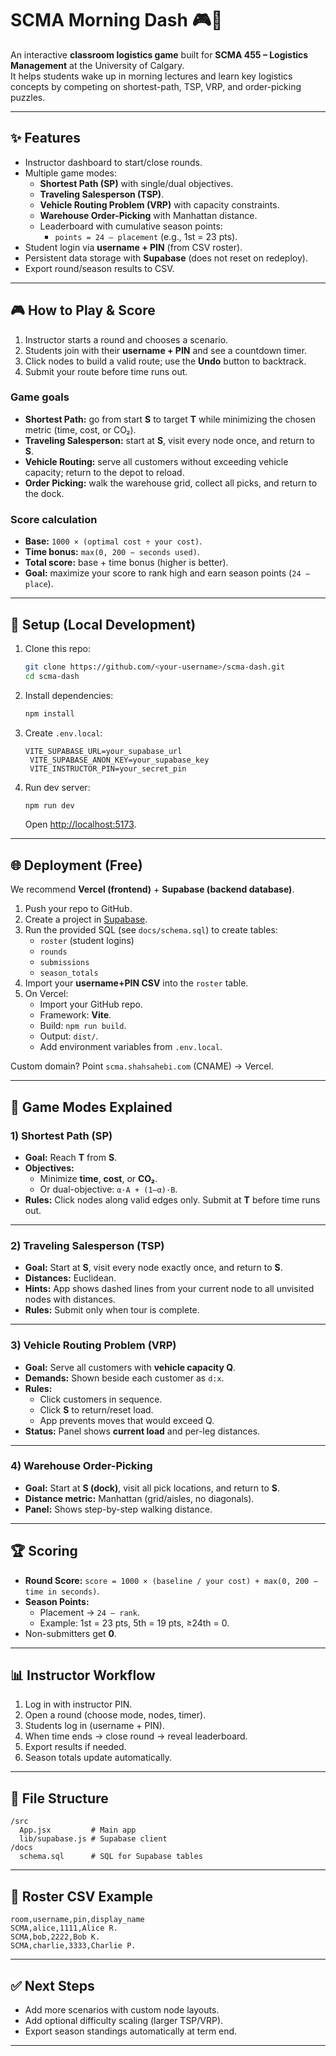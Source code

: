 # SCMA Morning Dash 🎮🚚

An interactive **classroom logistics game** built for **SCMA 455 – Logistics Management** at the University of Calgary.  
It helps students wake up in morning lectures and learn key logistics concepts by competing on shortest-path, TSP, VRP, and order-picking puzzles.  

---

## ✨ Features
- Instructor dashboard to start/close rounds.
- Multiple game modes:
  - **Shortest Path (SP)** with single/dual objectives.
  - **Traveling Salesperson (TSP)**.
  - **Vehicle Routing Problem (VRP)** with capacity constraints.
  - **Warehouse Order-Picking** with Manhattan distance.
  - Leaderboard with cumulative season points:
    - `points = 24 – placement` (e.g., 1st = 23 pts).
- Student login via **username + PIN** (from CSV roster).
- Persistent data storage with **Supabase** (does not reset on redeploy).
- Export round/season results to CSV.

---

## 🎮 How to Play & Score

1. Instructor starts a round and chooses a scenario.
2. Students join with their **username + PIN** and see a countdown timer.
3. Click nodes to build a valid route; use the **Undo** button to backtrack.
4. Submit your route before time runs out.

### Game goals
- **Shortest Path:** go from start **S** to target **T** while minimizing the chosen metric (time, cost, or CO₂).
- **Traveling Salesperson:** start at **S**, visit every node once, and return to **S**.
- **Vehicle Routing:** serve all customers without exceeding vehicle capacity; return to the depot to reload.
- **Order Picking:** walk the warehouse grid, collect all picks, and return to the dock.

### Score calculation
- **Base:** `1000 × (optimal cost ÷ your cost)`.
- **Time bonus:** `max(0, 200 − seconds used)`.
- **Total score:** base + time bonus (higher is better).
- **Goal:** maximize your score to rank high and earn season points (`24 − place`).

---

## 🚀 Setup (Local Development)

1. Clone this repo:
   ```bash
   git clone https://github.com/<your-username>/scma-dash.git
   cd scma-dash
   ```

2. Install dependencies:
   ```bash
   npm install
   ```

3. Create `.env.local`:
   ```env
   VITE_SUPABASE_URL=your_supabase_url
    VITE_SUPABASE_ANON_KEY=your_supabase_key
    VITE_INSTRUCTOR_PIN=your_secret_pin
   ```

4. Run dev server:
   ```bash
   npm run dev
   ```
   Open [http://localhost:5173](http://localhost:5173).

---

## 🌐 Deployment (Free)

We recommend **Vercel (frontend)** + **Supabase (backend database)**.

1. Push your repo to GitHub.
2. Create a project in [Supabase](https://supabase.com).
3. Run the provided SQL (see `docs/schema.sql`) to create tables:
   - `roster` (student logins)
   - `rounds`
   - `submissions`
   - `season_totals`
4. Import your **username+PIN CSV** into the `roster` table.
5. On Vercel:
   - Import your GitHub repo.
   - Framework: **Vite**.
   - Build: `npm run build`.
   - Output: `dist/`.
   - Add environment variables from `.env.local`.

Custom domain? Point `scma.shahsahebi.com` (CNAME) → Vercel.

---

## 🎲 Game Modes Explained

### 1) Shortest Path (SP)
- **Goal:** Reach **T** from **S**.
- **Objectives:**
  - Minimize **time**, **cost**, or **CO₂**.
  - Or dual-objective: `α·A + (1–α)·B`.
- **Rules:** Click nodes along valid edges only. Submit at **T** before time runs out.

---

### 2) Traveling Salesperson (TSP)
- **Goal:** Start at **S**, visit every node exactly once, and return to **S**.
- **Distances:** Euclidean.
- **Hints:** App shows dashed lines from your current node to all unvisited nodes with distances.
- **Rules:** Submit only when tour is complete.

---

### 3) Vehicle Routing Problem (VRP)
- **Goal:** Serve all customers with **vehicle capacity Q**.
- **Demands:** Shown beside each customer as `d:x`.
- **Rules:**
  - Click customers in sequence.
  - Click **S** to return/reset load.
  - App prevents moves that would exceed Q.
- **Status:** Panel shows **current load** and per-leg distances.

---

### 4) Warehouse Order-Picking
- **Goal:** Start at **S (dock)**, visit all pick locations, and return to **S**.
- **Distance metric:** Manhattan (grid/aisles, no diagonals).
- **Panel:** Shows step-by-step walking distance.

---

## 🏆 Scoring

- **Round Score:** `score = 1000 × (baseline / your cost) + max(0, 200 − time in seconds)`.
- **Season Points:**
  - Placement → `24 – rank`.
  - Example: 1st = 23 pts, 5th = 19 pts, ≥24th = 0.
- Non-submitters get **0**.

---

## 📊 Instructor Workflow

1. Log in with instructor PIN.
2. Open a round (choose mode, nodes, timer).
3. Students log in (username + PIN).
4. When time ends → close round → reveal leaderboard.
5. Export results if needed.
6. Season totals update automatically.

---

## 📂 File Structure
```
/src
  App.jsx         # Main app
  lib/supabase.js # Supabase client
/docs
  schema.sql      # SQL for Supabase tables
```

---

## 📝 Roster CSV Example
```csv
room,username,pin,display_name
SCMA,alice,1111,Alice R.
SCMA,bob,2222,Bob K.
SCMA,charlie,3333,Charlie P.
```

---

## ✅ Next Steps
- Add more scenarios with custom node layouts.
- Add optional difficulty scaling (larger TSP/VRP).
- Export season standings automatically at term end.

---
